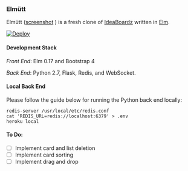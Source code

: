 ### Elmütt

Elmütt ([screenshot](https://raw.githubusercontent.com/donny/elmutt/master/screenshot.png)
) is a fresh clone of [IdeaBoardz](http://www.ideaboardz.com) written in [Elm](http://elm-lang.org).

[![Deploy](https://www.herokucdn.com/deploy/button.svg)](https://heroku.com/deploy)

#### Development Stack

*Front End*: Elm 0.17 and Bootstrap 4

*Back End*: Python 2.7, Flask, Redis, and WebSocket.

#### Local Back End

Please follow the guide below for running the Python back end locally:

```
redis-server /usr/local/etc/redis.conf
cat 'REDIS_URL=redis://localhost:6379' > .env
heroku local
```

#### To Do:

- [ ] Implement card and list deletion
- [ ] Implement card sorting
- [ ] Implement drag and drop
